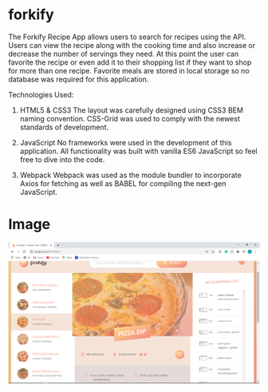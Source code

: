 # forkify

The Forkify Recipe App allows users to search for recipes using the API. Users can view the recipe along with the cooking time and also increase or decrease the number of servings they need. At this point the user can favorite the recipe or even add it to their shopping list if they want to shop for more than one recipe. Favorite meals are stored in local storage so no database was required for this application. 

Technologies Used: 

1. HTML5 & CSS3 The layout was carefully designed using CSS3 BEM naming convention. CSS-Grid was used to comply with the newest standards of development. 

2. JavaScript No frameworks were used in the development of this application. All functionality was built with vanilla ES6 JavaScript so feel free to dive into the code. 

3. Webpack Webpack was used as the module bundler to incorporate Axios for fetching as well as BABEL for compiling the next-gen JavaScript. 

# Image

![](2020-07-21.png)
